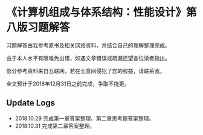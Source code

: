 # 《计算机组成与体系结构：性能设计》第八版习题解答

习题解答由我参考原书及相关网络资料，并结合自己的理解整理完成。

由于本人水平有限难免出错，如遇文章错误或疏漏还望各位读者指出。

部分参考资料来自互联网，若在无意间侵犯了您的权益，请联系我。

全文预计于2018年12月31日之前完成，争取不拖更。

## Update Logs

- 2018.10.29 完成第一章答案整理、第二章思考题答案整理。
- 2018.10.31 完成第二章答案整理。